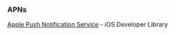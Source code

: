 ### APNs

[Apple Push Notification Service](https://developer.apple.com/library/ios/documentation/NetworkingInternet/Conceptual/RemoteNotificationsPG/Chapters/ApplePushService.html) - iOS Developer Library

